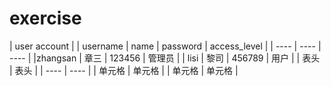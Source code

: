 # exercise
| user account |
| username | name | password | access_level |
| ---- | ---- | ---- |
|zhangsan	| 章三	| 123456 | 管理员 |
| lisi | 黎司 | 456789 | 用户 |
|  表头   | 表头  |
|  ----  | ----  |
| 单元格  | 单元格 |
| 单元格  | 单元格 |
